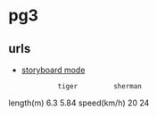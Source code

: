 #  pg3

## urls

* [storyboard mode](https://www.delasign.com/blog/xcode-storyboard-add-ui-component/)

               tiger         sherman
length(m)       6.3           5.84
speed(km/h)     20            24
